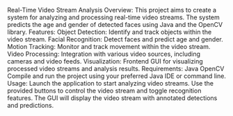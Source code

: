Real-Time Video Stream Analysis
Overview:
This project aims to create a system for analyzing and processing real-time video streams. The system predicts the age and gender of detected faces using Java and the OpenCV library.
Features:
Object Detection: Identify and track objects within the video stream.
Facial Recognition: Detect faces and predict age and gender.
Motion Tracking: Monitor and track movement within the video stream.
Video Processing: Integration with various video sources, including cameras and video feeds.
Visualization: Frontend GUI for visualizing processed video streams and analysis results.
Requirements:
Java
OpenCV
Compile and run the project using your preferred Java IDE or command line.
Usage:
Launch the application to start analyzing video streams.
Use the provided buttons to control the video stream and toggle recognition features.
The GUI will display the video stream with annotated detections and predictions.
